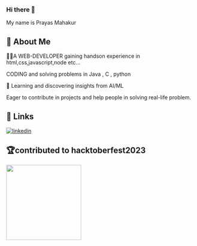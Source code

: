 ### Hi there 👋
My name is Prayas Mahakur

## 🚀 About Me
👨‍💻A WEB-DEVELOPER gaining handson experience in html,css,javascript,node etc... 

CODING and solving problems in Java , C , python 

🔭 Learning and discovering insights from AI/ML 

Eager to contribute in projects and help people in solving real-life problem. 


## 🔗 Links
[![linkedin](https://img.shields.io/badge/linkedin-0A66C2?style=for-the-badge&logo=linkedin&logoColor=white)](https://www.linkedin.com/in/prayas-mahakur-02ab71266/)

## 🏆contributed to hacktoberfest2023
<img src="https://assets.holopin.io/hf2023levels/level4-blue-helmet-suit-flippers-anchor.webp" width = 200px style="align:center">

